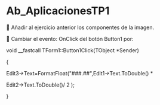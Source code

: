 # Ab_AplicacionesTP1
 Añadir al ejercicio anterior los componentes de la imagen.

 Cambiar el evento: OnClick del botón Button1 por:

void __fastcall TForm1::Button1Click(TObject *Sender)

{

Edit3->Text=FormatFloat("###.##",Edit1->Text.ToDouble() *

Edit2->Text.ToDouble()/ 2 );

}
